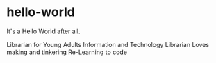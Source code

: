 # hello-world
It's a Hello World after all.

Librarian for Young Adults
Information and Technology Librarian
Loves making and tinkering
Re-Learning to code
